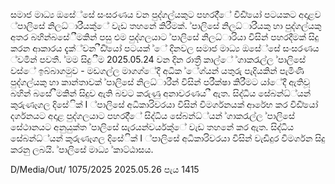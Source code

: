 සමාජ මාධ්‍ය ඔසේ්සේ සංසරණය වන පුද්ගල්යකුට පහරදී්ේ විඩී්යෝ පටයකට අදාළව ්පාලිසේ නිලධ්‍ාරි්යකු්ේ වැඩ තහනේ කිරීමක්. ්පාලිසේ නිලධ්‍ාරි්යකු හා පුද්ගල්යකු අතර බහින්බසේීමකින් පසු එම පුද්ගලයාට ්පාලිසේ නිලධ්‍ාරියා විසින් පහරදීමක් සිදු කරන ආකාරය දැක්්වන ීඩි්යෝ පටයක් ්ේ දිනවල සමාජ මාධ්‍ය ඔසේ්සේ සංසරණය ්වමින් පවතී. ්මම සිදුීම 2025.05.24 වන දින රාත්‍රී කාල්ේ ්ගාකරැල්ල ්පාලිසේ වස්ේ ඉබ්බාගමුව - මඩගල්ල මාගග්ේදී අධික ්ේග්යන් යතුරු පැදියකින් පැමිණි පුද්ගල්යකු හා කාන්තාවක් ්පාලිසේ නිලධ්‍ාරීන් විසින් පරීක්ෂා කිරීමට යා්ේදී ඇතිවූ බහින් බසේ ීමකින් සිදුව ඇති බවට කරුණු අනාවරණය ී ඇත. සිද්ධිය සේබන්ධ්‍්යන් කුරුණෑගල දිසේික් I ්පාලිසේ අධිකාරිවරයා විසින් විමර්ගනයක් ආරේභ කර විඩී්යෝ දර්ගනයට අදාළ පුද්ගලයාට පහරදී්ේ සිද්ධිය සේබන්ධ්‍්යන් ්ගාකරැල්ල ්පාලිසේ සේථානයට අනුයුක්ත ්පාලිසේ සැරයන්වර්යකු්ේ වැඩ තහනේ කර ඇත. සිද්ධිය සේබන්ධ්‍්යන් කුරුණෑගල දිසේික් I ්පාලිසේ අධිකාරිවරයා විසින් වැඩිදුර විමර්ගන සිදු කරනු ලබයි. ්පාලිසේ මාධ්‍ය ්කාට්ඨාසය.

D/Media/Out/ 1075/2025 2025.05.26 පැය 1415